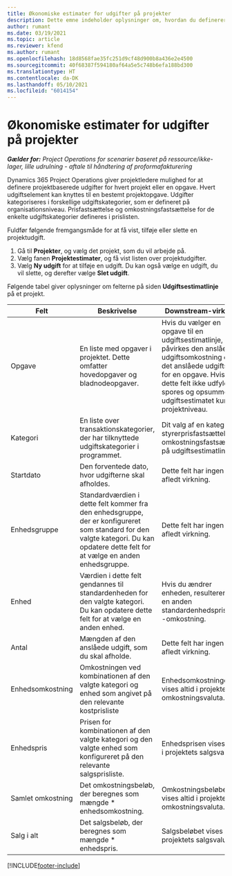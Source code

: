 ```yaml
---
title: Økonomiske estimater for udgifter på projekter
description: Dette emne indeholder oplysninger om, hvordan du definerer eller estimerer projektbaserede udgifter.
author: rumant
ms.date: 03/19/2021
ms.topic: article
ms.reviewer: kfend
ms.author: rumant
ms.openlocfilehash: 18d8568fae35fc251d9cf48d900b8a436e2e4500
ms.sourcegitcommit: 40f68387f594180af64a5e5c748b6efa188bd300
ms.translationtype: HT
ms.contentlocale: da-DK
ms.lasthandoff: 05/10/2021
ms.locfileid: "6014154"
---
```

# <a name="financial-estimates-for-expenses-on-projects"></a>Økonomiske estimater for udgifter på projekter
_**Gælder for:** Project Operations for scenarier baseret på ressource/ikke-lager, lille udrulning - aftale til håndtering af proformafakturering_

Dynamics 365 Project Operations giver projektledere mulighed for at definere projektbaserede udgifter for hvert projekt eller en opgave. Hvert udgiftselement kan knyttes til en bestemt projektopgave. Udgifter kategoriseres i forskellige udgiftskategorier, som er defineret på organisationsniveau. Prisfastsættelse og omkostningsfastsættelse for de enkelte udgiftskategorier defineres i prislisten. 

Fuldfør følgende fremgangsmåde for at få vist, tilføje eller slette en projektudgift.

1. Gå til **Projekter**, og vælg det projekt, som du vil arbejde på.
2. Vælg fanen **Projektestimater**, og få vist listen over projektudgifter.
3. Vælg **Ny udgift** for at tilføje en udgift. Du kan også vælge en udgift, du vil slette, og derefter vælge **Slet udgift**.

Følgende tabel giver oplysninger om felterne på siden **Udgiftsestimatlinje** på et projekt. 

| **Felt** | **Beskrivelse** | **Downstream-virkning** |
| --- | --- | --- |
| Opgave | En liste med opgaver i projektet. Dette omfatter hovedopgaver og bladnodeopgaver. | Hvis du vælger en opgave til en udgiftsestimatlinje, påvirkes den anslåede udgiftsomkostning og det anslåede udgiftssalg for en opgave. Hvis dette felt ikke udfyldes, spores og opsummeres udgiftsestimatet kun på projektniveau. |
| Kategori | En liste over transaktionskategorier, der har tilknyttede udgiftskategorier i programmet. | Dit valg af en kategori styrerprisfastsættelse og omkostningsfastsættelse på udgiftsestimatlinjen. |
| Startdato | Den forventede dato, hvor udgifterne skal afholdes. | Dette felt har ingen afledt virkning. |
| Enhedsgruppe | Standardværdien i dette felt kommer fra den enhedsgruppe, der er konfigureret som standard for den valgte kategori. Du kan opdatere dette felt for at vælge en anden enhedsgruppe. | Dette felt har ingen afledt virkning. |
| Enhed | Værdien i dette felt gendannes til standardenheden for den valgte kategori. Du kan opdatere dette felt for at vælge en anden enhed. | Hvis du ændrer enheden, resulterer det i en anden standardenhedspris og -omkostning. |
| Antal | Mængden af den anslåede udgift, som du skal afholde. | Dette felt har ingen afledt virkning. |
| Enhedsomkostning | Omkostningen ved kombinationen af den valgte kategori og enhed som angivet på den relevante kostprisliste | Enhedsomkostningen vises altid i projektets omkostningsvaluta. |
| Enhedspris | Prisen for kombinationen af den valgte kategori og den valgte enhed som konfigureret på den relevante salgsprisliste. | Enhedsprisen vises altid i projektets salgsvaluta. |
| Samlet omkostning | Det omkostningsbeløb, der beregnes som mængde \* enhedsomkostning.| Omkostningsbeløbet vises altid i projektets omkostningsvaluta. |
| Salg i alt | Det salgsbeløb, der beregnes som mængde \* enhedspris. | Salgsbeløbet vises altid i projektets salgsvaluta. |


[!INCLUDE[footer-include](../includes/footer-banner.md)]
